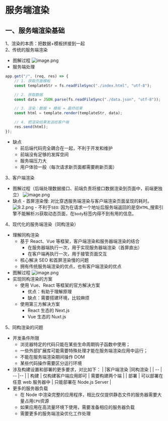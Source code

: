 # 服务端渲染

## 一、服务端渲染基础

1、渲染的本质：把数据+模板拼接到一起  
2、传统的服务端渲染

-   图解过程
    ![image.png](https://p9-juejin.byteimg.com/tos-cn-i-k3u1fbpfcp/c7087dc39a5e4abab40d6295ad7abf8a~tplv-k3u1fbpfcp-watermark.image?)
-   服务端处理

```js
app.get("/", (req, res) => {
    // 1. 获取页面模板
    const templateStr = fs.readFileSync("./index.html", "utf-8");

    // 2. 获取数据
    const data = JSON.parse(fs.readFileSync("./data.json", "utf-8"));

    // 3. 渲染：数据 + 模板 = 最终结果
    const html = template.render(templateStr, data);

    // 4. 把渲染结果发送给客户端
    res.send(html);
});
```

-   缺点
    -   前后端代码完全耦合在一起，不利于开发和维护
    -   前端没有足够的发挥空间
    -   服务端压力大
    -   用户体验一般（每次请求新页面都需要刷新页面）

3、客户端渲染

-   图解过程（后端处理数据接口、前端负责将接口数据渲染到页面中，前端更独立）
    ![image.png](https://p1-juejin.byteimg.com/tos-cn-i-k3u1fbpfcp/dc0a8eaf90bb45a2a2dfca96489f250c~tplv-k3u1fbpfcp-watermark.image?)
-   缺点 - 首屏渲染慢: 对比穿透服务端渲染与客户端渲染页面呈现的耗时。  
    ![9.2.png](https://p3-juejin.byteimg.com/tos-cn-i-k3u1fbpfcp/1a83c502c74f4ecf85fdf7927ffb6156~tplv-k3u1fbpfcp-watermark.image?) - 不利于`SEO`: 因为在请求一个地址后服务端返回的是空`HTML`,搜索引擎不能解析`JS`获取动态页面，在`body`标签内得不到有用的信息。

4、现代化的服务端渲染（同构渲染）

-   理解同构渲染
    -   基于 React、Vue 等框架，客户端渲染和服务器端渲染的结合
        -   在服务器端执行一次，用于实现服务器端渲染（首屏直出）
        -   在客户端再执行一次，用于接管页面交互
    -   核心解决 SEO 和首屏渲染慢的问题
    -   拥有传统服务端渲染的优点，也有客户端渲染的优点
-   图解过程
    ![image.png](https://p1-juejin.byteimg.com/tos-cn-i-k3u1fbpfcp/ab65ca8198fe4912be33b9fba9ed9d63~tplv-k3u1fbpfcp-watermark.image?)
-   实现同构渲染的方案
    -   使用 Vue、React 等框架的官方解决方案
        -   优点：有助于理解原理
        -   缺点：需要搭建环境，比较麻烦
    -   使用第三方解决方案
        -   React 生态的 Next.js
        -   Vue 生态的 Nuxt.js

5、同构渲染的问题

-   开发条件所限
    -   浏览器特定的代码只能在某些生命周期钩子函数中使用；
    -   一些外部扩展库可能需要特殊处理才能在服务端渲染应用中运行；
    -   不能在服务端渲染期间操作 DOM
    -   某些代码操作需要区分运行环境
-   涉及构建设置和部署的更多要求，对比如下：
    | |客户端渲染 |同构渲染 |
    | -- | -- |-- |
    | 构建 | 仅构建客户端应用即可 | 需要构建两个端 |
    | 部署 | 可以部署在任意 web 服务器中 | 只能部署在 Node.js Server |
-   更多的服务器负载
    -   在 Node 中渲染完整的应用程序，相比仅仅提供静态文件的服务器需要大量占用`CPU`资源
    -   如果应用在高流量环境下使用，需要准备相应的服务器负载
    -   需要更多的服务端渲染优化工作处理
